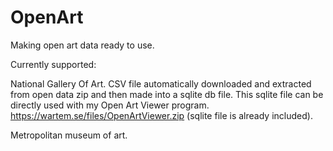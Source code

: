 # OpenArt
 Making open art data ready to use.
 
 Currently supported:
 
 National Gallery Of Art.
 CSV file automatically downloaded and extracted from open data zip
 and then made into a sqlite db file. This sqlite file can be directly used with 
 my Open Art Viewer program. https://wartem.se/files/OpenArtViewer.zip (sqlite file is already included).
 
 Metropolitan museum of art.
 
 
